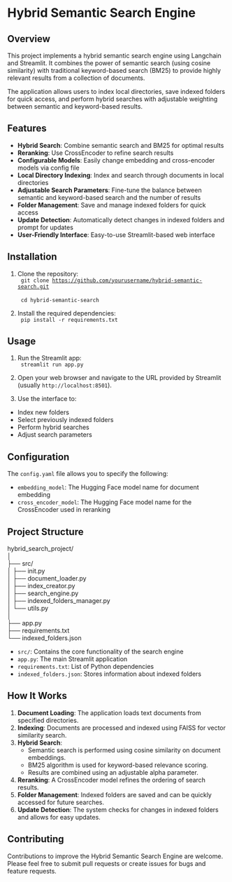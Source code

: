 # Hybrid Semantic Search Engine

## Overview

This project implements a hybrid semantic search engine using Langchain and Streamlit. It combines the power of semantic search (using cosine similarity) with traditional keyword-based search (BM25) to provide highly relevant results from a collection of documents.

The application allows users to index local directories, save indexed folders for quick access, and perform hybrid searches with adjustable weighting between semantic and keyword-based results.

## Features

- **Hybrid Search**: Combine semantic search and BM25 for optimal results
- **Reranking**: Use CrossEncoder to refine search results
- **Configurable Models**: Easily change embedding and cross-encoder models via config file
- **Local Directory Indexing**: Index and search through documents in local directories
- **Adjustable Search Parameters**: Fine-tune the balance between semantic and keyword-based search and the number of results
- **Folder Management**: Save and manage indexed folders for quick access
- **Update Detection**: Automatically detect changes in indexed folders and prompt for updates
- **User-Friendly Interface**: Easy-to-use Streamlit-based web interface

## Installation

1. Clone the repository:\
   <code> git clone https://github.com/yourusername/hybrid-semantic-search.git </code>
   <br>
   <code> cd hybrid-semantic-search </code>

2. Install the required dependencies:\
   <code> pip install -r requirements.txt </code>

## Usage

1. Run the Streamlit app:\
   <code> streamlit run app.py </code>

2. Open your web browser and navigate to the URL provided by Streamlit (usually `http://localhost:8501`).

3. Use the interface to:
- Index new folders
- Select previously indexed folders
- Perform hybrid searches
- Adjust search parameters

## Configuration

The `config.yaml` file allows you to specify the following:

- `embedding_model`: The Hugging Face model name for document embedding
- `cross_encoder_model`: The Hugging Face model name for the CrossEncoder used in reranking

## Project Structure


hybrid_search_project/\
│\
├── src/\
│ ├── init.py\
│ ├── document_loader.py\
│ ├── index_creator.py\
│ ├── search_engine.py\
│ ├── indexed_folders_manager.py\
│ └── utils.py\
│\
├── app.py\
├── requirements.txt\
└── indexed_folders.json

- `src/`: Contains the core functionality of the search engine
- `app.py`: The main Streamlit application
- `requirements.txt`: List of Python dependencies
- `indexed_folders.json`: Stores information about indexed folders

## How It Works

1. **Document Loading**: The application loads text documents from specified directories.
2. **Indexing**: Documents are processed and indexed using FAISS for vector similarity search.
3. **Hybrid Search**: 
   - Semantic search is performed using cosine similarity on document embeddings.
   - BM25 algorithm is used for keyword-based relevance scoring.
   - Results are combined using an adjustable alpha parameter.
4. **Reranking**: A CrossEncoder model refines the ordering of search results.
5. **Folder Management**: Indexed folders are saved and can be quickly accessed for future searches.
6. **Update Detection**: The system checks for changes in indexed folders and allows for easy updates.

## Contributing

Contributions to improve the Hybrid Semantic Search Engine are welcome. Please feel free to submit pull requests or create issues for bugs and feature requests.
